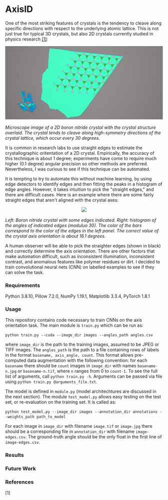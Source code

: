 # AxisID
One of the most striking features of crystals is the tendency to cleave along specific directions with respect to the underlying atomic lattice. This is not just true for typical 3D crystals, but also 2D crystals currently studied in physics research [[1]](#1):

<p align ="center">
<img src="figures/bn_with_lattice_crop.png" width=900>
</p>
  
*Microscope image of a 2D boron nitride crystal with the crystal structure overlaid. The crystal tends to cleave along high-symmetry directions of the crystal lattice, which occur every 30 degrees.*

It is common in research labs to use straight edges to estimate the crystallographic oritentation of a 2D crystal. Empirically, the accuracy of this technique is about 1 degree; experiments have come to require much higher (0.1 degree) angular precision so other methods are preferred. Nevertheless, I was curious to see if this technique can be automated. 

It is tempting to try to automate this without machine learning, by using edge detectors to identify edges and then fitting the peaks in a histogram of edge angles. However, it takes intuition to pick the "straight edges," and there are difficult cases. Here is an example where there are some fairly straight edges that aren't aligned with the crystal axes:

<p align ="center">
<img src="figures/hard_example.png" width=900>
</p>

*Left: Boron nitride crystal with some edges indicated. Right: histogram of the angles of indicated edges (moduluo 30). The color of the bars correspond to the color of the edges in the left panel. The correct value of the crystal axis orientation is about 16.1 degrees.*

A human observer will be able to pick the straighter edges (shown in black) and correctly determine the axis orientation. There are other factors that make automation difficult, such as inconsistent illumination, inconsistent contrast, and anomalous features like polymer residues or dirt. I decided to train convolutional neural nets (CNN) on labelled examples to see if they can solve the task. 

### Requirements
Python 3.8.10, Pillow 7.2.0, NumPy 1.19.1, Matplotlib 3.3.4, PyTorch 1.8.1

### Usage

This repository contains code necessary to train CNNs on the axis orientation task. The main module is ```train.py``` which can be run as:

```
python train.py --cuda --image_dir images --angles_path angles.csv
```

where ```image_dir``` is the path to the training images, assumed to be JPEG or TIFF images. The ```angles_path``` is the path to a file containing rows of labels in the format ```basename, axis_angle, count```. This format allows pre-computed data augmentation with the following convention: for each ```basename``` there should be ```count``` images in ```image_dir``` with names ```basename-n.jpg``` or ```basename-n.tif```, where ```n``` ranges from 0 to ```count-1```. To see the full list of arguments, call ```python train.py -h```. Arguments can be passed via file using ```python train.py @arguments_file.txt```.

The model is defined in ```module.py``` (model architechtures are discussed in the next section). The module ```test_model.py``` allows easy testing on the test set, or re-evaluation on the training set. It is called as:

```
python test_model.py --image_dir images --annotation_dir annotations --weights_path path_to_model
```
For each image in ```image_dir``` with filename ```image.tif``` or ```image.jpg``` there should be a corresponding file in ```annotation_dir``` with filename ```image-edges.csv```. The ground-truth angle should be the only float in the first line of ```image-edges.csv```. 

### Results

### Future Work

### References

<a id="1">[1]</a> 
